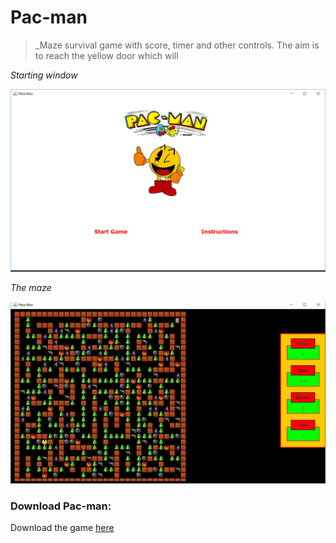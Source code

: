 # Pac-man

>_Maze survival game with score, timer and other controls. The aim is to reach the yellow door which will 

_Starting window_

![Starting window](https://github.com/ziyadelbanna/Pac-man/blob/master/Untitled.png)

_The maze_

![The maze](https://github.com/ziyadelbanna/Pac-man/blob/master/maze.jpg)

### Download Pac-man:
Download the game [here]()
